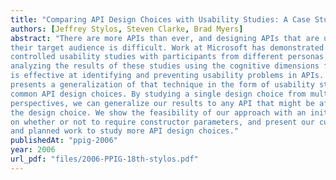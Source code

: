 ```yaml
---
title: "Comparing API Design Choices with Usability Studies: A Case Study and Future Directions"
authors: [Jeffrey Stylos, Steven Clarke, Brad Myers]
abstract: "There are more APIs than ever, and designing APIs that are usable by
their target audience is difficult. Work at Microsoft has demonstrated that running
controlled usability studies with participants from different personas and
analyzing the results of these studies using the cognitive dimensions framework
is effective at identifying and preventing usability problems in APIs. This paper
presents a generalization of that technique in the form of usability studies of
common API design choices. By studying a single design choice from multiple
perspectives, we can generalize our results to any API that might be affected by
the design choice. We show the feasibility of our approach with an initial study
on whether or not to require constructor parameters, and present our current
and planned work to study more API design choices."
publishedAt: "ppig-2006"
year: 2006
url_pdf: "files/2006-PPIG-18th-stylos.pdf"
---
```

